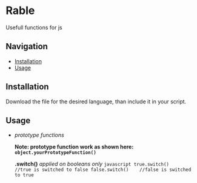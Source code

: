 # Rable

Usefull functions for js

## Navigation
- [Installation](#Installation)
- [Usage](#Usage)

## Installation

Download the file for the desired language, than include it in your script.

## Usage

* _prototype functions_
  
    __Note: prototype function work as shown here: ```object.yourPrototypeFunction()```__
    
    __.switch()__
      _applied on booleans only_
      ```javascript
        true.switch()     //true is switched to false
        false.switch()    //false is switched to true
      ```

